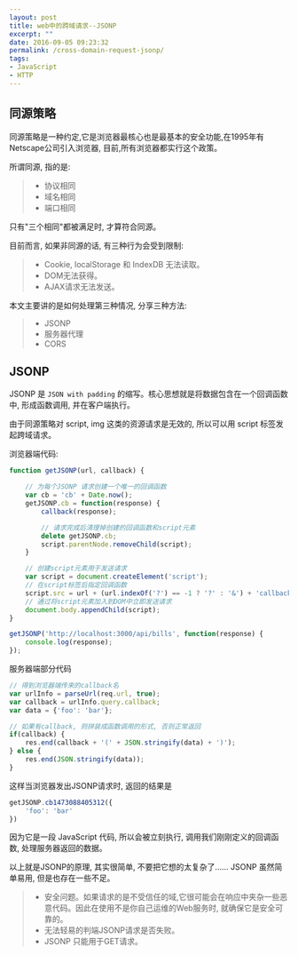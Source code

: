 ```yaml
---
layout: post
title: web中的跨域请求--JSONP
excerpt: ""
date: 2016-09-05 09:23:32
permalink: /cross-domain-request-jsonp/
tags:
- JavaScript
- HTTP
---
```


## 同源策略

同源策略是一种约定,它是浏览器最核心也是最基本的安全功能,在1995年有Netscape公司引入浏览器, 目前,所有浏览器都实行这个政策。

所谓同源, 指的是:

>+ 协议相同
>+ 域名相同
>+ 端口相同

只有"三个相同"都被满足时, 才算符合同源。

目前而言, 如果非同源的话, 有三种行为会受到限制:

>+ Cookie, localStorage 和 IndexDB 无法读取。
>+ DOM无法获得。
>+ AJAX请求无法发送。

本文主要讲的是如何处理第三种情况, 分享三种方法:

>+ JSONP
>+ 服务器代理
>+ CORS

## JSONP

JSONP 是 `JSON with padding` 的缩写。核心思想就是将数据包含在一个回调函数中, 形成函数调用, 并在客户端执行。

由于同源策略对 script, img 这类的资源请求是无效的, 所以可以用 script 标签发起跨域请求。

浏览器端代码:

```javascript
function getJSONP(url, callback) {

	// 为每个JSONP 请求创建一个唯一的回调函数
	var cb = 'cb' + Date.now();
	getJSONP.cb = function(response) {
		callback(response);

		// 请求完成后清理掉创建的回调函数和script元素
		delete getJSONP.cb;
		script.parentNode.removeChild(script);
	}

	// 创建script元素用于发送请求
	var script = document.createElement('script');
	// 在script标签后指定回调函数
	script.src = url + (url.indexOf('?') == -1 ? '?' : '&') + 'callback=getJSONP.cb';
	// 通过将script元素加入到DOM中立即发送请求
	document.body.appendChild(script);
}

getJSONP('http://localhost:3000/api/bills', function(response) {
	console.log(response);
});
```

服务器端部分代码

```javascript
// 得到浏览器端传来的callback名
var urlInfo = parseUrl(req.url, true);
var callback = urlInfo.query.callback;
var data = {'foo': 'bar'};

// 如果有callback, 则拼装成函数调用的形式, 否则正常返回
if(callback) {
	res.end(callback + '(' + JSON.stringify(data) + ')');
} else {
	res.end(JSON.stringify(data));
}
```

这样当浏览器发出JSONP请求时, 返回的结果是

```javascript
getJSONP.cb1473088405312({
    'foo': 'bar'
})
```

因为它是一段 JavaScript 代码, 所以会被立刻执行, 调用我们刚刚定义的回调函数, 处理服务器返回的数据。

以上就是JSONP的原理, 其实很简单, 不要把它想的太复杂了...... JSONP 虽然简单易用, 但是也存在一些不足。

>+ 安全问题。如果请求的是不受信任的域,它很可能会在响应中夹杂一些恶意代码。因此在使用不是你自己运维的Web服务时, 就确保它是安全可靠的。
>+ 无法轻易的判端JSONP请求是否失败。
>+ JSONP 只能用于GET请求。